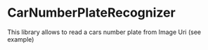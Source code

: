 # CarNumberPlateRecognizer
This library allows to read a cars number plate from Image Uri (see example)
